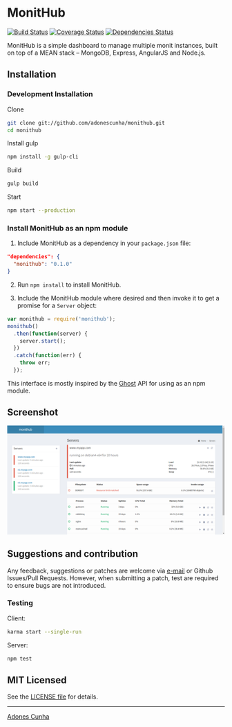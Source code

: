 # MonitHub
[![Build Status](https://travis-ci.org/adonescunha/monithub.svg?branch=master)](https://travis-ci.org/adonescunha/monithub) [![Coverage Status](https://coveralls.io/repos/adonescunha/monithub/badge.svg?branch=master&service=github)](https://coveralls.io/github/adonescunha/monit?branch=master) [![Dependencies Status](https://david-dm.org/adonescunha/monithub.svg)](https://david-dm.org/adonescunha/monit)

MonitHub is a simple dashboard to manage multiple monit instances, built on top of a MEAN stack – MongoDB, Express, AngularJS and Node.js.

## Installation


### Development Installation

Clone

```bash
git clone git://github.com/adonescunha/monithub.git
cd monithub
```

Install gulp

```bash
npm install -g gulp-cli
```

Build

```bash
gulp build
```

Start

```bash
npm start --production
```
### Install MonitHub as an npm module

1. Include MonitHub as a dependency in your `package.json` file:
```json
"dependencies": {
  "monithub": "0.1.0"
}
```

2. Run `npm install` to install MonitHub.

3. Include the MonitHub module where desired and then invoke it to get a promise for a `Server` object:
```javascript
var monithub = require('monithub');
monithub()
  .then(function(server) {
    server.start();
  })
  .catch(function(err) {
    throw err;
  });
```

This interface is mostly inspired by the [Ghost](https://github.com/TryGhost/Ghost/wiki/Using-Ghost-as-an-npm-module) API for using as an npm module.

## Screenshot

[![Screenshot](files/screenshot.jpg)](files/screenshot.jpg)

## Suggestions and contribution

Any feedback, suggestions or patches are welcome via [e-mail](mailto:adonescunha@gmail.com) or Github Issues/Pull Requests. However, when submitting a patch, test are required to ensure bugs are not introduced.

### Testing

Client:

```bash
karma start --single-run
```

Server:

```bash
npm test
```

## MIT Licensed

See the [LICENSE file](LICENSE) for details.

-----
[Adones Cunha](http://github.com/adonescunha)
